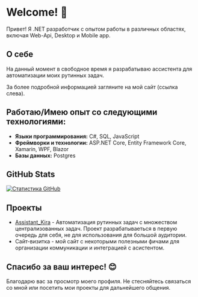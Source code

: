 # Welcome! 👋

Привет! Я .NET разработчик с опытом работы в различных областях, включая Web-Api, Desktop и Mobile app.

## О себе
На данный момент в свободное время я разрабатываю ассистента для автоматизации моих рутинных задач.

За более подробной информацией загляните на мой сайт (ссылка слева).

## Работаю/Имею опыт со следующими технологиями:

- **Языки программирования:** C#, SQL, JavaScript
- **Фреймворки и технологии:** ASP.NET Core, Entity Framework Core, Xamarin, WPF, Blazor
- **Базы данных:** Postgres

## GitHub Stats

[![Статистика GitHub](https://github-readme-stats.vercel.app/api?username=BlaynerProgramm&show_icons=true&theme=radical)](https://github.com/BlaynerProgramm)

## Проекты

- [Assistant_Kira](https://github.com/BlaynerProgramm/Assistant_Kira) - Автоматизация рутинных задач с множеством централизованных задач. Проект разрабатываеться в первую очередь для себя, не для использования для большой аудитории.
- Сайт-визитка - мой сайт с некоторыми полезными фичами для организации коммуникации и интеграцией с асистентом.

## Спасибо за ваш интерес! 😊

Благодарю вас за просмотр моего профиля. Не стесняйтесь связаться со мной или посетить мои проекты для дальнейшего общения.
